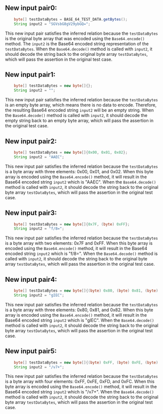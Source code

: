 ## New input pair0:
```java
    byte[] testDataBytes = BASE_64_TEST_DATA.getBytes();
    String input2 = "SGVsbG8gV29ybGQ=";
```
This new input pair satisfies the inferred relation because the `testDataBytes` is the original byte array that was encoded using the `Base64.encode()` method. The `input2` is the Base64 encoded string representation of the `testDataBytes`. When the `Base64.decode()` method is called with `input2`, it should decode the string back to the original byte array `testDataBytes`, which will pass the assertion in the original test case.

## New input pair1:
```java
    byte[] testDataBytes = new byte[]{};
    String input2 = "";
```
This new input pair satisfies the inferred relation because the `testDataBytes` is an empty byte array, which means there is no data to encode. Therefore, the resulting Base64 encoded string `input2` will be an empty string. When the `Base64.decode()` method is called with `input2`, it should decode the empty string back to an empty byte array, which will pass the assertion in the original test case.

## New input pair2:
```java
    byte[] testDataBytes = new byte[]{0x00, 0x01, 0x02};
    String input2 = "AAEC";
```
This new input pair satisfies the inferred relation because the `testDataBytes` is a byte array with three elements: 0x00, 0x01, and 0x02. When this byte array is encoded using the `Base64.encode()` method, it will result in the Base64 encoded string `input2` which is "AAEC". When the `Base64.decode()` method is called with `input2`, it should decode the string back to the original byte array `testDataBytes`, which will pass the assertion in the original test case.

## New input pair3:
```java
    byte[] testDataBytes = new byte[]{0x7F, (byte) 0xFF};
    String input2 = "f/8=";
```
This new input pair satisfies the inferred relation because the `testDataBytes` is a byte array with two elements: 0x7F and 0xFF. When this byte array is encoded using the `Base64.encode()` method, it will result in the Base64 encoded string `input2` which is "f/8=". When the `Base64.decode()` method is called with `input2`, it should decode the string back to the original byte array `testDataBytes`, which will pass the assertion in the original test case.

## New input pair4:
```java
    byte[] testDataBytes = new byte[]{(byte) 0x80, (byte) 0x81, (byte) 0x82};
    String input2 = "gIEC";
```
This new input pair satisfies the inferred relation because the `testDataBytes` is a byte array with three elements: 0x80, 0x81, and 0x82. When this byte array is encoded using the `Base64.encode()` method, it will result in the Base64 encoded string `input2` which is "gIEC". When the `Base64.decode()` method is called with `input2`, it should decode the string back to the original byte array `testDataBytes`, which will pass the assertion in the original test case.

## New input pair5:
```java
    byte[] testDataBytes = new byte[]{(byte) 0xFF, (byte) 0xFE, (byte) 0xFD, (byte) 0xFC};
    String input2 = "/v7+";
```
This new input pair satisfies the inferred relation because the `testDataBytes` is a byte array with four elements: 0xFF, 0xFE, 0xFD, and 0xFC. When this byte array is encoded using the `Base64.encode()` method, it will result in the Base64 encoded string `input2` which is "/v7+". When the `Base64.decode()` method is called with `input2`, it should decode the string back to the original byte array `testDataBytes`, which will pass the assertion in the original test case.